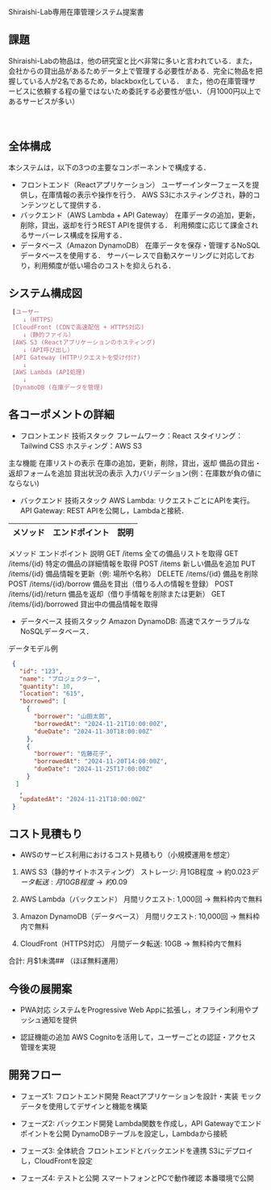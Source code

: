 Shiraishi-Lab専用在庫管理システム提案書
## 課題
Shiraishi-Labの物品は，他の研究室と比べ非常に多いと言われている．また，会社からの貸出品があるためデータ上で管理する必要性がある．完全に物品を把握している人が2名であるため，blackbox化している．
また，他の在庫管理サービスに依頼する程の量ではないため委託する必要性が低い．（月1000円以上であるサービスが多い）

　
## 全体構成
本システムは，以下の3つの主要なコンポーネントで構成する．
- フロントエンド（Reactアプリケーション）
		ユーザーインターフェースを提供し，在庫情報の表示や操作を行う．
		AWS S3にホスティングされ，静的コンテンツとして提供する．
- バックエンド（AWS Lambda + API Gateway）
  在庫データの追加，更新，削除，貸出，返却を行うREST APIを提供する．
  利用頻度に応じて課金されるサーバーレス構成を採用する．
- データベース（Amazon DynamoDB）
  在庫データを保存・管理するNoSQLデータベースを使用する．
  サーバーレスで自動スケーリングに対応しており，利用頻度が低い場合のコストを抑えられる．


## システム構成図
```scss
 [ユーザー
    ↓（HTTPS）
 [CloudFront (CDNで高速配信 + HTTPS対応)
    ↓（静的ファイル）
 [AWS S3 (Reactアプリケーションのホスティング)
    ↓（API呼び出し）
 [API Gateway (HTTPリクエストを受け付け)
    ↓
 [AWS Lambda (API処理)
    ↓
 [DynamoDB (在庫データを管理)
```


## 各コーポメントの詳細

- フロントエンド
 技術スタック
  フレームワーク：React
  スタイリング：Tailwind CSS
  ホスティング：AWS S3

 主な機能
  在庫リストの表示
  在庫の追加，更新，削除，貸出，返却
  備品の貸出・返却フォームを追加
  貸出状況の表示
  入力バリデーション(例：在庫数が負の値にならない)

- バックエンド
 技術スタック
  AWS Lambda: リクエストごとにAPIを実行。
  API Gateway: REST APIを公開し，Lambdaと接続．

| メソッド | エンドポイント | 説明 |
|--------|--------------|------|
 メソッド	エンドポイント	説明
 GET	/items	全ての備品リストを取得
 GET	/items/{id}	特定の備品の詳細情報を取得
 POST	/items	新しい備品を追加
 PUT	/items/{id}	備品情報を更新（例: 場所や名称）
 DELETE	/items/{id}	備品を削除
 POST	/items/{id}/borrow	備品を貸出（借りる人の情報を登録）
 POST	/items/{id}/return	備品を返却（借り手情報を削除または更新）
 GET	/items/{id}/borrowed	貸出中の備品情報を取得

- データベース
 技術スタック
  Amazon DynamoDB: 高速でスケーラブルなNoSQLデータベース．

 データモデル例
  ```json
   {
     "id": "123",                  
     "name": "プロジェクター",     
     "quantity": 10,               
     "location": "615",        
     "borrowed": [                
       {
         "borrower": "山田太郎",     
         "borrowedAt": "2024-11-21T10:00:00Z", 
         "dueDate": "2024-11-30T18:00:00Z"    
       },
       {
         "borrower": "佐藤花子",     
         "borrowedAt": "2024-11-20T14:00:00Z",
         "dueDate": "2024-11-25T17:00:00Z"
       }
	]
     ,
     "updatedAt": "2024-11-21T10:00:00Z"
   }

  ``` 


## コスト見積もり

- AWSのサービス利用におけるコスト見積もり（小規模運用を想定）

1.	AWS S3（静的サイトホスティング）
		ストレージ: 月1GB程度 → 約$0.023
		データ転送: 月10GB程度 → 約$0.09

2.	AWS Lambda（バックエンド）
		月間リクエスト: 1,000回 → 無料枠内で無料

3.	Amazon DynamoDB（データベース）
		月間リクエスト: 10,000回 → 無料枠内で無料

4.	CloudFront（HTTPS対応）
		月間データ転送: 10GB → 無料枠内で無料

合計: 月$1未満## （ほぼ無料運用）

## 今後の展開案

- PWA対応
		システムをProgressive Web Appに拡張し，オフライン利用やプッシュ通知を提供

- 認証機能の追加
		AWS Cognitoを活用して，ユーザーごとの認証・アクセス管理を実現



## 開発フロー

- フェーズ1: フロントエンド開発
  Reactアプリケーションを設計・実装
  モックデータを使用してデザインと機能を構築

- フェーズ2: バックエンド開発
  Lambda関数を作成し，API Gatewayでエンドポイントを公開
  DynamoDBテーブルを設定し，Lambdaから接続

- フェーズ3: 全体統合
  フロントエンドとバックエンドを連携
  S3にデプロイし，CloudFrontを設定

- フェーズ4: テストと公開
  スマートフォンとPCで動作確認
  本番環境で公開

  

